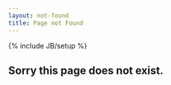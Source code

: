 ```yaml
---
layout: not-found
title: Page not Found
---
```

{% include JB/setup %}

Sorry this page does not exist.
-------------------------------
